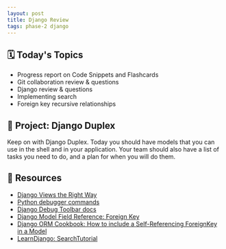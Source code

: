 ```yaml
---
layout: post
title: Django Review
tags: phase-2 django
---
```


## 🗓️ Today's Topics

- Progress report on Code Snippets and Flashcards
- Git collaboration review & questions
- Django review & questions
- Implementing search
- Foreign key recursive relationships

## 🎯 Project: Django Duplex

Keep on with Django Duplex. Today you should have models that you can use in the shell and in your application. Your team should also have a list of tasks you need to do, and a plan for when you will do them.

## 🔖 Resources

- [Django Views the Right Way](https://spookylukey.github.io/django-views-the-right-way/the-pattern.html)
- [Python debugger commands](https://docs.python.org/3/library/pdb.html?highlight=debugger#debugger-commands)
- [Django Debug Toolbar docs](https://django-debug-toolbar.readthedocs.io/en/latest/)
- [Django Model Field Reference: Foreign Key](https://docs.djangoproject.com/en/3.2/ref/models/fields/#foreignkey)
- [Django ORM Cookbook: How to include a Self-Referencing ForeignKey in a Model](https://books.agiliq.com/projects/django-orm-cookbook/en/latest/self_fk.html#how-to-include-a-self-referencing-foreignkey-in-a-model)
- [LearnDjango: SearchTutorial](https://learndjango.com/tutorials/django-search-tutorial)

